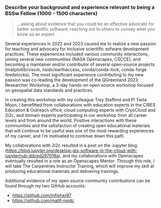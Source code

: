 ### Describe your background and experience relevant to being a BSSw Fellow (1000 - 1500 characters)

> ...asking about evidence that you could be an effective advocate for better scientific
> software, reaching out to others to convey what you know as an expert.

Several experiences in 2022 and 2023 caused me to realize a new passion for teaching and
advocacy for inclusive scientific sofware development practices. These experiences
included various community interactions, joining several new communities (NASA
Openscapes, CSCCE), and becoming a maintainer and/or contributor of several open-source
projects (matplotlib/viscm, nsidc/earthaccess, conda/conda-lock, conda-forge
feedstocks). The most significant experience contributing to my new passion was
co-leading the development of the QGreenland 2023 Researcher Workshop, a 3-day hands-on
open source workshop focused on geospatial data standards and practices.

In creating this workshop with my colleague Trey Stafford and PI Twila Moon, I
benefitted from collaborations with education experts in the CIRES Education & Outreach
office, cloud computing experts with CryoCloud and 2i2c, and domain experts
participating in our workshop from all career levels and from around the world. Positive
interactions with these communities and the satisfaction of creating open educational
materials that will continue to be useful was one of the most rewarding experiences of
my career, and I'm motivated to continue down this path.

My collaborations with 2i2c resulted in a post on the Jupyter blog
(<https://blog.jupyter.org/desktop-gis-software-in-the-cloud-with-jupyterhub-ddced297019a>),
and my collaborations with Openscapes eventually resulted in a role as an Openscapes
Mentor. Through this role, I will take The Carpentries Instructor Training, which will
improve my skill at producing educational materials and delivering trainings.

Additional evidence of my open source community contributions can be found through my
two GitHub accounts:

* <https://github.com/mfisher87>
* <https://github.com/mattf-nsidc>
